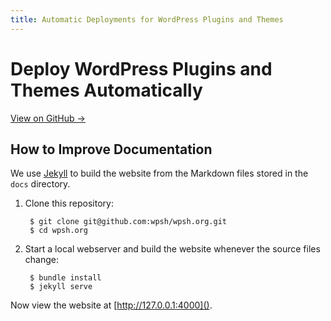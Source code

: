 ```yaml
---
title: Automatic Deployments for WordPress Plugins and Themes
---
```


# Deploy WordPress Plugins and Themes Automatically

[View on GitHub →](https://github.com/wpsh/wpsh)


## How to Improve Documentation

We use [Jekyll](https://jekyllrb.com) to build the website from the Markdown files stored in the `docs` directory.

1. Clone this repository:

		$ git clone git@github.com:wpsh/wpsh.org.git
		$ cd wpsh.org

2. Start a local webserver and build the website whenever the source files change:

		$ bundle install
		$ jekyll serve

Now view the website at [http://127.0.0.1:4000]().
